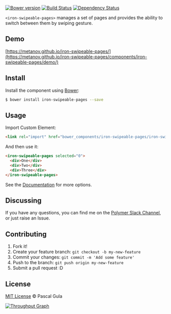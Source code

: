 [![Bower version](https://badge.fury.io/bo/iron-swipeable-pages.svg)](https://badge.fury.io/bo/iron-swipeable-pages)
[![Build Status](https://travis-ci.org/MeTaNoV/iron-swipeable-pages.svg?branch=master)](https://travis-ci.org/MeTaNoV/iron-swipeable-pages)
[![Dependency Status](https://gemnasium.com/MeTaNoV/iron-swipeable-pages.svg)](https://gemnasium.com/MeTaNoV/iron-swipeable-pages)

`<iron-swipeable-pages>` manages a set of pages and provides the ability to switch between them by swiping gesture.

## Demo

[https://metanov.github.io/iron-swipeable-pages/](https://metanov.github.io/iron-swipeable-pages/components/iron-swipeable-pages/demo/)

## Install

Install the component using [Bower](http://bower.io/):

```sh
$ bower install iron-swipeable-pages --save
```

## Usage

Import Custom Element:

```html
<link rel="import" href="bower_components/iron-swipeable-pages/iron-swipeable-pages.html">
```

And then use it:

```html
<iron-swipeable-pages selected="0">
  <div>One</div>
  <div>Two</div>
  <div>Three</div>
</iron-swipeable-pages>
```

See the [Documentation](https://metanov.github.io/iron-swipeable-pages/) for more options.

## Discussing

If you have any questions, you can find me on the [Polymer Slack Channel](https://polymer.slack.com/), or just raise an Issue.

## Contributing

1. Fork it!
2. Create your feature branch: `git checkout -b my-new-feature`
3. Commit your changes: `git commit -m 'Add some feature'`
4. Push to the branch: `git push origin my-new-feature`
5. Submit a pull request :D

## License

[MIT License](http://opensource.org/licenses/MIT) © Pascal Gula

[![Throughput Graph](https://graphs.waffle.io/MeTaNoV/iron-swipeable-pages/throughput.svg)](https://waffle.io/MeTaNoV/iron-swipeable-pages/metrics)

